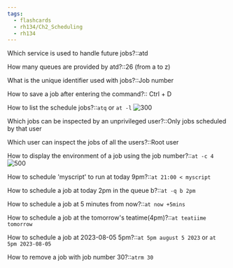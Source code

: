 ```yaml
---
tags:
  - flashcards
  - rh134/Ch2_Scheduling
  - rh134
---
```

Which service is used to handle future jobs?::atd

How many queues are provided by atd?::26 (from a to z)

What is the unique identifier used with jobs?::Job number

How to save a job after entering the command?:: Ctrl + D

How to list the schedule jobs?::`atq` or `at -l`
![300](https://i.imgur.com/cMGKGST.png)

Which jobs can be inspected by an unprivileged user?::Only jobs scheduled by that user

Which user can inspect the jobs of all the users?::Root user

How to display the environment of a job using the job number?::`at -c 4`
![500](https://i.imgur.com/UCfQRhk.png)

How to schedule 'myscript' to run at today 9pm?::`at 21:00 < myscript`

How to schedule a job at today 2pm in the queue b?::`at -q b 2pm`

How to schedule a job at 5 minutes from now?::`at now +5mins`

How to schedule a job at the tomorrow's teatime(4pm)?::`at teatiime tomorrow`

How to schedule a job at 2023-08-05 5pm?::`at 5pm august 5 2023` or `at 5pm 2023-08-05`

How to remove a job with job number 30?::`atrm 30`


